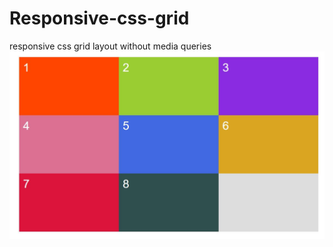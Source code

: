 # Responsive-css-grid
responsive css grid layout without media queries
<br>
<img src="./res-grid.JPG" alt="responsive-grid"/>
